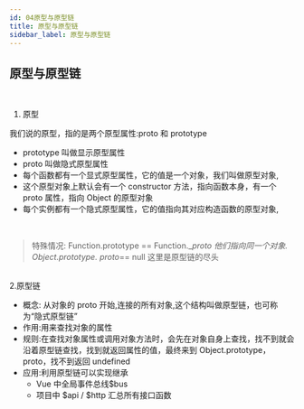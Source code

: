 ```yaml
---
id: 04原型与原型链
title: 原型与原型链
sidebar_label: 原型与原型链
---
```


## 原型与原型链

<br/>

1. 原型

我们说的原型，指的是两个原型属性:proto 和 prototype

- prototype 叫做显示原型属性
- proto 叫做隐式原型属性
- 每个函数都有一个显式原型属性，它的值是一个对象，我们叫做原型对象,
- 这个原型对象上默认会有一个 constructor 方法，指向函数本身，有一个 proto 属性，指向 Object 的原型对象
- 每个实例都有一个隐式原型属性，它的值指向其对应构造函数的原型对象,

<br/>

> 特殊情况:
> Function.prototype == Function.\__proto 他们指向同一个对象.
> Object.prototype. proto_== null 这里是原型链的尽头
<br/> 
2.原型链

- 概念: 从对象的 proto 开始,连接的所有对象,这个结构叫做原型链，也可称为“隐式原型链”
- 作用:用来查找对象的属性
- 规则:在查找对象属性或调用对象方法时，会先在对象自身上查找，找不到就会沿着原型链查找，找到就返回属性的值，最终来到 Object.prototype， proto，找不到返回 undefined
- 应用:利用原型链可以实现继承
  - Vue 中全局事件总线$bus
  - 项目中 $api / $http 汇总所有接口函数
